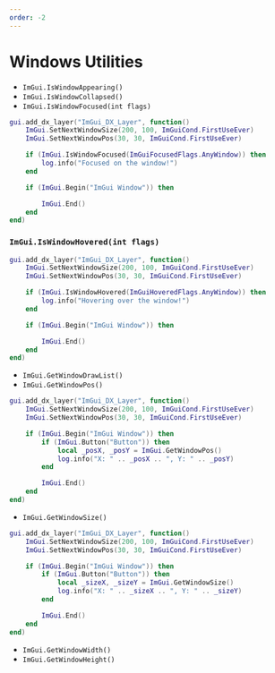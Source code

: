```yaml
---
order: -2
---
```


# Windows Utilities

- `ImGui.IsWindowAppearing()`
- `ImGui.IsWindowCollapsed()`
- `ImGui.IsWindowFocused(int flags)`
```lua #5-7
gui.add_dx_layer("ImGui_DX_Layer", function()
    ImGui.SetNextWindowSize(200, 100, ImGuiCond.FirstUseEver)
    ImGui.SetNextWindowPos(30, 30, ImGuiCond.FirstUseEver)

    if (ImGui.IsWindowFocused(ImGuiFocusedFlags.AnyWindow)) then
        log.info("Focused on the window!")
    end

    if (ImGui.Begin("ImGui Window")) then

        ImGui.End() 
    end
end)
```
### `ImGui.IsWindowHovered(int flags)`
```lua #5-7
gui.add_dx_layer("ImGui_DX_Layer", function()
    ImGui.SetNextWindowSize(200, 100, ImGuiCond.FirstUseEver)
    ImGui.SetNextWindowPos(30, 30, ImGuiCond.FirstUseEver)

    if (ImGui.IsWindowHovered(ImGuiHoveredFlags.AnyWindow)) then
        log.info("Hovering over the window!")
    end

    if (ImGui.Begin("ImGui Window")) then

        ImGui.End() 
    end
end)
```
* `ImGui.GetWindowDrawList()`
* `ImGui.GetWindowPos()`
```lua #7-8
gui.add_dx_layer("ImGui_DX_Layer", function()
    ImGui.SetNextWindowSize(200, 100, ImGuiCond.FirstUseEver)
    ImGui.SetNextWindowPos(30, 30, ImGuiCond.FirstUseEver)

    if (ImGui.Begin("ImGui Window")) then
        if (ImGui.Button("Button")) then
            local _posX, _posY = ImGui.GetWindowPos()
            log.info("X: " .. _posX .. ", Y: " .. _posY)
        end

        ImGui.End() 
    end
end)
```
* `ImGui.GetWindowSize()`
```lua #7-8
gui.add_dx_layer("ImGui_DX_Layer", function()
    ImGui.SetNextWindowSize(200, 100, ImGuiCond.FirstUseEver)
    ImGui.SetNextWindowPos(30, 30, ImGuiCond.FirstUseEver)

    if (ImGui.Begin("ImGui Window")) then
        if (ImGui.Button("Button")) then
            local _sizeX, _sizeY = ImGui.GetWindowSize()
            log.info("X: " .. _sizeX .. ", Y: " .. _sizeY)
        end

        ImGui.End() 
    end
end)
```
* `ImGui.GetWindowWidth()`
* `ImGui.GetWindowHeight()`
